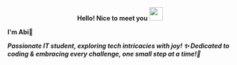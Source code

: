 <p align="center"><strong>Hello! Nice to meet you</strong> <img src="https://raw.githubusercontent.com/MartinHeinz/MartinHeinz/master/wave.gif" width="30px"></p>

  <b>I'm Abi🎀</b>



<b><i>Passionate IT student, exploring tech intricacies with joy! ✨ Dedicated to coding & embracing every challenge, one small step at a time!🌱</i></b><br>




























<!--
**AmbikaSubramanian/AmbikaSubramanian** is a ✨ _special_ ✨ repository because its `README.md` (this file) appears on your GitHub profile.

Here are some ideas to get you started:

- 🔭 I’m currently working on ...
- 🌱 I’m currently learning ...
- 👯 I’m looking to collaborate on ...
- 🤔 I’m looking for help with ...
- 💬 Ask me about ...
- 📫 How to reach me: ...
- 😄 Pronouns: ...
- ⚡ Fun fact: ...
-->
